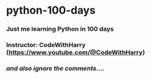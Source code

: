 # python-100-days
### Just me learning Python in 100 days
### Instructor: CodeWithHarry (https://www.youtube.com/@CodeWithHarry)
### *and also ignore the comments....*
